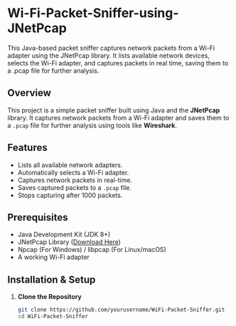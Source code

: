 # Wi-Fi-Packet-Sniffer-using-JNetPcap
This Java-based packet sniffer captures network packets from a Wi-Fi adapter using the JNetPcap library. It lists available network devices, selects the Wi-Fi adapter, and captures packets in real time, saving them to a .pcap file for further analysis.

## Overview
This project is a simple packet sniffer built using Java and the **JNetPcap** library. It captures network packets from a Wi-Fi adapter and saves them to a `.pcap` file for further analysis using tools like **Wireshark**.

## Features
- Lists all available network adapters.
- Automatically selects a Wi-Fi adapter.
- Captures network packets in real-time.
- Saves captured packets to a `.pcap` file.
- Stops capturing after 1000 packets.

## Prerequisites
- Java Development Kit (JDK 8+)
- JNetPcap Library ([Download Here](https://sourceforge.net/projects/jnetpcap/))
- Npcap (For Windows) / libpcap (For Linux/macOS)
- A working Wi-Fi adapter

## Installation & Setup
1. **Clone the Repository**
   ```bash
   git clone https://github.com/yourusername/WiFi-Packet-Sniffer.git
   cd WiFi-Packet-Sniffer

